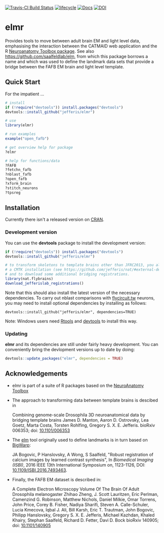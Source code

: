 [![Travis-CI Build Status](https://travis-ci.org/jefferis/elmr.svg?branch=master)](https://travis-ci.org/jefferis/elmr)
[![lifecycle](https://img.shields.io/badge/lifecycle-maturing-blue.svg)](https://www.tidyverse.org/lifecycle/#maturing)
[![Docs](https://img.shields.io/badge/docs-100%25-brightgreen.svg)](http://jefferis.github.io/elmr/reference/)
[![DOI](https://zenodo.org/badge/52780580.svg)](https://zenodo.org/badge/latestdoi/52780580)

# elmr

Provides tools to move between adult brain EM and light level data, emphasising
the interaction between the CATMAID web application and the R [Neuroanatomy
Toolbox package](https://github.com/jefferis/nat). See also https://github.com/saalfeldlab/elm, from which this 
package borrows a name and which was used to define the landmark data sets that
provide a bridge between the FAFB EM brain and light level template.

## Quick Start

For the impatient ...

```r
# install
if (!require("devtools")) install.packages("devtools") 
devtools::install_github("jefferis/elmr")

# use
library(elmr)

# run examples 
example("open_fafb")

# get overview help for package 
?elmr 

# help for functions/data 
?FAFB
?fetchn_fafb
?nblast_fafb
?open_fafb
?xform_brain
?stitch_neurons
?tpsreg
```

## Installation

Currently there isn't a released version on [CRAN](http://cran.r-project.org/).

### Development version
You can use the **devtools** package to install the development version:

```r 
if (!require("devtools")) install.packages("devtools")
devtools::install_github("jefferis/elmr")

# to transform skeletons to template brains other than JFRC2013, you also need
# a CMTK installation (see https://github.com/jefferis/nat/#external-dependencies)
# and to download some additional bridging registrations.
library(nat.flybrains)
download_jefferislab_registrations()
```
Note that this should also install the latest version of the necessary 
dependencies. To carry out nblast comparisons with [flycircuit.tw](http://flycircuit.tw) neurons, you may
need to install optional dependencies by installing as follows:

```
devtools::install_github("jefferis/elmr", dependencies=TRUE)
```

Note: Windows users need [Rtools](http://www.murdoch-sutherland.com/Rtools/) and
[devtools](http://CRAN.R-project.org/package=devtools) to install this way.

### Updating

**elmr** and its dependencies are still under fairly heavy development. You can 
conveniently bring the devlopment versions up to date by doing:

```r
devtools::update_packages("elmr", dependencies = TRUE)
```

## Acknowledgements

* elmr is part of a suite of R packages based on the [NeuroAnatomy
Toolbox](http://jefferislab.github.io/)

* The approach to transforming data between template brains is descibed in 
  
  Combining genome-scale Drosophila 3D neuroanatomical data by bridging template brains
  James D. Manton, Aaron D. Ostrovsky, Lea Goetz, Marta Costa, Torsten Rohlfing,
  Gregory S. X. E. Jefferis. bioRxiv 006353; doi:
  [10.1101/006353](https://doi.org/10.1101/006353)
  
* The [elm](https://github.com/saalfeldlab/elm) tool originally used to define
landmarks is in turn based on [BigWarp](http://fiji.sc/BigWarp):

  JA Bogovic, P Hanslovsky, A Wong, S Saalfeld, "Robust registration of calcium
  images by learned contrast synthesis", In *Biomedical Imaging (ISBI)*, 2016
  IEEE 13th International Symposium on, 1123-1126,  DOI:
  [10.1109/ISBI.2016.7493463](https://doi.org/10.1109/ISBI.2016.7493463).

* Finally, the FAFB EM dataset is described in:
  
  A Complete Electron Microscopy Volume Of The Brain Of Adult Drosophila
  melanogaster Zhihao Zheng, J. Scott Lauritzen, Eric Perlman, Camenzind G.
  Robinson, Matthew Nichols, Daniel Milkie, Omar Torrens, John Price, Corey B.
  Fisher, Nadiya Sharifi, Steven A. Calle-Schuler, Lucia Kmecova, Iqbal J. Ali,
  Bill Karsh, Eric T. Trautman, John Bogovic, Philipp Hanslovsky, Gregory S. X. E.
  Jefferis, Michael Kazhdan, Khaled Khairy, Stephan Saalfeld, Richard D. Fetter,
  Davi D. Bock bioRxiv 140905; doi: [10.1101/140905](https://doi.org/10.1101/140905)
